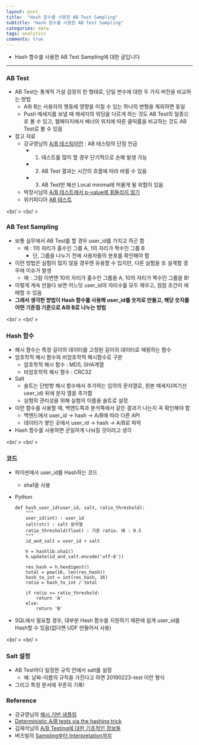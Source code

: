 ```yaml
---
layout: post
title:  "Hash 함수를 사용한 AB Test Sampling"
subtitle: "Hash 함수를 사용한 AB Test Sampling"
categories: data
tags: analytics
comments: true
---
```


- Hash 함수를 사용한 AB Test Sampling에 대한 글입니다

---

### AB Test
- AB Test는 통계적 가설 검정의 한 형태로, 단일 변수에 대한 두 가지 버전을 비교하는 방법
	- A와 B는 사용자의 행동에 영향을 미칠 수 있는 하나의 변형을 제외하면 동일
	- Push 메세지를 보낼 때 메세지의 워딩을 다르게 하는 것도 AB Test의 일종으로 볼 수 있고, 웹페이지에서 배너의 위치에 따른 클릭률을 비교하는 것도 AB Test로 볼 수 있음
- 참고 자료
	- 강규영님의 [A/B 테스팅이란](https://boxnwhis.kr/2015/01/29/a_b_testing.html) : AB 테스팅의 단점 언급
		- 1) 테스트를 많이 할 경우 단기적으로 손해 발생 가능
		- 2) AB Test 결과는 시간의 흐름에 따라 바뀔 수 있음
		- 3) AB Test만 해선 Local minima에 머물게 될 위험이 있음 
	- 박장시님의 [A/B 테스트에서 p-value에 휘둘리지 않기](https://boxnwhis.kr/2016/04/15/dont_be_overwhelmed_by_pvalue.html)
	- 위키피디아 [AB 테스트](https://ko.wikipedia.org/wiki/A/B_%ED%85%8C%EC%8A%A4%ED%8A%B8)


<br/ >
<br/ >

### AB Test Sampling
- 보통 실무에서 AB Test를 할 경우 user_id를 가지고 하곤 함
	- 예 : 1의 자리가 홀수인 그룹 A, 1의 자리가 짝수인 그룹 B
		- 단, 그룹을 나누기 전에 사용자들의 분포를 확인해야 함
- 이런 방법은 실험이 많지 않을 경우엔 유용할 수 있지만, 다른 실험을 또 설계할 경우에 이슈가 발생
	- 예 : 그럼 이번엔 10의 자리가 홀수인 그룹을 A, 10의 자리가 짝수인 그룹을 B!
- 이렇게 계속 만들다 보면 어느덧 user_id의 자리수를 모두 채우고, 점점 조건이 애매할 수 있음
- **그래서 생각한 방법이 Hash 함수를 사용해 user_id를 숫자로 만들고, 해당 숫자를 어떤 기준점 기준으로 A와 B로 나누는 방법**

<br/ >
<br/ >

### Hash 함수
- 해시 함수는 특정 길이의 데이터를 고정된 길이의 데이터로 매핑하는 함수
- 암호학적 해시 함수와 비암호학적 해시함수로 구분   
	- 암호학적 해시 함수 : MD5, SHA계열
	- 비암호학적 해시 함수 : CRC32
- Salt
	- 솔트는 단방향 해시 함수에서 추가하는 임의의 문자열로, 원본 메세지(여기선 user_id) 뒤에 문자 열을 추가함
	- 실험의 관리성을 위해 실험의 이름을 솔트로 설정
- 이런 함수를 사용할 때, 백엔드쪽과 분석쪽에서 같은 결과가 나는지 꼭 확인해야 함
	- 백엔드에서 user_id -> hash -> A/B에 따라 다른 API
	- 데이터가 쌓인 곳에서 user_id -> hash -> A/B로 파악
- Hash 함수를 사용하면 균일하게 나눠질 것이라고 생각

<br/ >
<br/ >

### 코드
- 파이썬에서 user_id를 Hash하는 코드
	- sha1을 사용
- Python
	
	```
	def hash_user_id(user_id, salt, ratio_threshold):
		"""
		user_id(int) : user_id
		salt(str) : salt 문자열
		ratio_threshold(float) : 기준 ratio. 예 : 0.5
		"""
		id_and_salt = user_id + salt
		
		h = hashlib.sha1()
		h.update(id_and_salt.encode('utf-8'))
		
		res_hash = h.hexdigest()
		total = pow(16, len(res_hash))
		hash_to_int = int(res_hash, 16)
		ratio = hash_to_int / total

		if ratio >= ratio_threshold:
			return 'A'
		else:
			return 'B'
	```

- SQL에서 필요할 경우, 대부분 Hash 함수를 지원하기 때문에 쉽게 user_id를 Hash할 수 있음(없다면 UDF 만들어서 사용)

<br/ >
<br/ >

### Salt 설정
- AB Test마다 일정한 규칙 안에서 salt를 설정
	- 예: 날짜-이름의 규칙을 가진다고 하면 20190223-test 이런 형식 
- 그리고 특정 문서에 꾸준히 기록!


### Reference
- 강규영님의 [해시 기반 샘플링](https://boxnwhis.kr/2014/12/13/Hash-based_sampling.html)
- [Deterministic A/B tests via the hashing trick](https://medium.com/simpl-under-the-hood/deterministic-a-b-tests-via-the-hashing-trick-d1ea49483202)
- 김재석님의 [A/B Testing에 대한 기초적인 정보들](https://spoqa.github.io/2012/05/15/ab-testing-basic.html)
- 버즈빌의 [Sampling부터 Interpretation까지](https://www.buzzvil.com/ko/2018/06/14/tech-industry-a-b-testing-sampling%EB%B6%80%ED%84%B0-interpretation%EA%B9%8C%EC%A7%80/)
